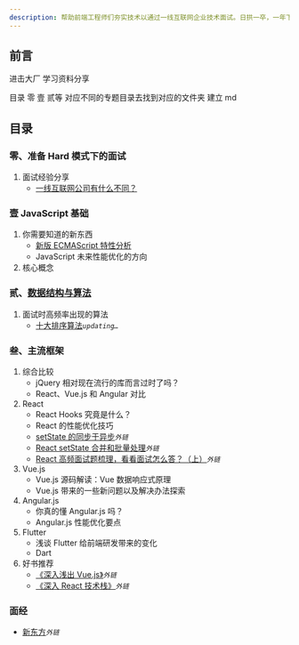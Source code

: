 ```yaml
---
description: 帮助前端工程师们夯实技术以通过一线互联网企业技术面试。日拱一卒，一年下来你会惊叹自己的进步。
---
```


## 前言

进击大厂 学习资料分享

目录 零 壹 贰等 对应不同的专题目录去找到对应的文件夹 建立 md

## 目录

### 零、准备 Hard 模式下的面试

1. 面试经验分享
   - [一线互联网公司有什么不同？](0/0.1.1.md)

### 壹 JavaScript 基础

1. 你需要知道的新东西
   - [新版 ECMAScript 特性分析](1/1.1.1.md)
   - JavaScript 未来性能优化的方向
2. 核心概念

### 贰、[数据结构与算法](2/2.0.md)

1. 面试时高频率出现的算法
   - [十大排序算法](2/2.1.1.md)_`updating…`_

### 叁、主流框架

1. 综合比较
   - jQuery 相对现在流行的库而言过时了吗？
   - React、Vue.js 和 Angular 对比
2. React
   - React Hooks 究竟是什么？
   - React 的性能优化技巧
   - [setState 的同步于异步](https://juejin.im/post/5e6c35a65188254953721691)_`外链`_
   - [React setState 合并和批量处理](https://juejin.im/post/5e6c35a65188254953721691)_`外链`_
   - [React 高频面试题梳理，看看面试怎么答？（上）](https://mp.weixin.qq.com/s/3jmJgZFktP2NMT8XLvdIKQ)_`外链`_
3. Vue.js
   - Vue.js 源码解读：Vue 数据响应式原理
   - Vue.js 带来的一些新问题以及解决办法探索
4. Angular.js
   - 你真的懂 Angular.js 吗？
   - Angular.js 性能优化要点
5. Flutter
   - 浅谈 Flutter 给前端研发带来的变化
   - Dart
6. 好书推荐
   - [《深入浅出 Vue.js》](https://book.douban.com/subject/32581281/)_`外链`_
   - [《深入 React 技术栈》](https://book.douban.com/subject/26918038/)_`外链`_
   
### 面经
   - [新东方](https://juejin.im/post/5e7c4b69f265da42ea70de57#heading-9)_`外链`_
